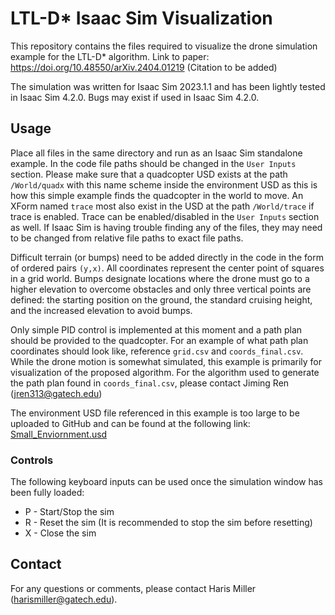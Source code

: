 # LTL-D* Isaac Sim Visualization
This repository contains the files required to visualize the drone simulation example for the LTL-D* algorithm.
Link to paper: https://doi.org/10.48550/arXiv.2404.01219 (Citation to be added)

The simulation was written for Isaac Sim 2023.1.1 and has been lightly tested in Isaac Sim 4.2.0. Bugs may exist if used in Isaac Sim 4.2.0.

## Usage
Place all files in the same directory and run as an Isaac Sim standalone example. In the code file paths should be changed in the `User Inputs` section. Please make sure that a quadcopter USD exists at the path `/World/quadx` with this name scheme inside the environment USD as this is how this simple example finds the quadcopter in the world to move. An XForm named `trace` most also exist in the USD at the path `/World/trace` if trace is enabled. Trace can be enabled/disabled in the `User Inputs` section as well. If Isaac Sim is having trouble finding any of the files, they may need to be changed from relative file paths to exact file paths. 

Difficult terrain (or bumps) need to be added directly in the code in the form of ordered pairs `(y,x)`. All coordinates represent the center point of squares in a grid world. Bumps designate locations where the drone must go to a higher elevation to overcome obstacles and only three vertical points are defined: the starting position on the ground, the standard cruising height, and the increased elevation to avoid bumps.

Only simple PID control is implemented at this moment and a path plan should be provided to the quadcopter. For an example of what path plan coordinates should look like, reference `grid.csv` and `coords_final.csv`. While the drone motion is somewhat simulated, this example is primarily for visualization of the proposed algorithm. For the algorithm used to generate the path plan found in `coords_final.csv`, please contact Jiming Ren (jren313@gatech.edu)

The environment USD file referenced in this example is too large to be uploaded to GitHub and can be found at the following link: [Small_Enviornment.usd](https://gtvault-my.sharepoint.com/:u:/g/personal/hmiller43_gatech_edu/Ed6wUSYb7UVHnxqCYqqqpQUBMMfWg0RtWXO7g1M0Osqr3g?e=ya8spc)

### Controls
The following keyboard inputs can be used once the simulation window has been fully loaded:
* P - Start/Stop the sim
* R - Reset the sim (It is recommended to stop the sim before resetting)
* X - Close the sim

## Contact
For any questions or comments, please contact  Haris Miller (harismiller@gatech.edu).
